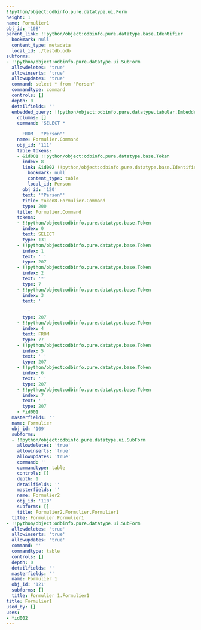 ```yaml
---
!!python/object:odbinfo.pure.datatype.ui.Form
height: 1
name: Formulier1
obj_id: '108'
parent_link: !!python/object:odbinfo.pure.datatype.base.Identifier
  bookmark: null
  content_type: metadata
  local_id: ./testdb.odb
subforms:
- !!python/object:odbinfo.pure.datatype.ui.SubForm
  allowdeletes: 'true'
  allowinserts: 'true'
  allowupdates: 'true'
  command: select * from "Person"
  commandtype: command
  controls: []
  depth: 0
  detailfields: ''
  embedded_query: !!python/object:odbinfo.pure.datatype.tabular.EmbeddedQuery
    columns: []
    command: 'SELECT *

      FROM   "Person"'
    name: Formulier.Command
    obj_id: '111'
    table_tokens:
    - &id001 !!python/object:odbinfo.pure.datatype.base.Token
      index: 8
      link: &id002 !!python/object:odbinfo.pure.datatype.base.Identifier
        bookmark: null
        content_type: table
        local_id: Person
      obj_id: '120'
      text: '"Person"'
      title: token8.Formulier.Command
      type: 200
    title: Formulier.Command
    tokens:
    - !!python/object:odbinfo.pure.datatype.base.Token
      index: 0
      text: SELECT
      type: 131
    - !!python/object:odbinfo.pure.datatype.base.Token
      index: 1
      text: ' '
      type: 207
    - !!python/object:odbinfo.pure.datatype.base.Token
      index: 2
      text: '*'
      type: 7
    - !!python/object:odbinfo.pure.datatype.base.Token
      index: 3
      text: '

        '
      type: 207
    - !!python/object:odbinfo.pure.datatype.base.Token
      index: 4
      text: FROM
      type: 77
    - !!python/object:odbinfo.pure.datatype.base.Token
      index: 5
      text: ' '
      type: 207
    - !!python/object:odbinfo.pure.datatype.base.Token
      index: 6
      text: ' '
      type: 207
    - !!python/object:odbinfo.pure.datatype.base.Token
      index: 7
      text: ' '
      type: 207
    - *id001
  masterfields: ''
  name: Formulier
  obj_id: '109'
  subforms:
  - !!python/object:odbinfo.pure.datatype.ui.SubForm
    allowdeletes: 'true'
    allowinserts: 'true'
    allowupdates: 'true'
    command: ''
    commandtype: table
    controls: []
    depth: 1
    detailfields: ''
    masterfields: ''
    name: Formulier2
    obj_id: '110'
    subforms: []
    title: Formulier2.Formulier.Formulier1
  title: Formulier.Formulier1
- !!python/object:odbinfo.pure.datatype.ui.SubForm
  allowdeletes: 'true'
  allowinserts: 'true'
  allowupdates: 'true'
  command: ''
  commandtype: table
  controls: []
  depth: 0
  detailfields: ''
  masterfields: ''
  name: Formulier 1
  obj_id: '121'
  subforms: []
  title: Formulier 1.Formulier1
title: Formulier1
used_by: []
uses:
- *id002
---
```

